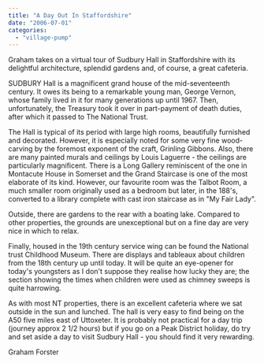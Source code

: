 ```yaml
---
title: "A Day Out In Staffordshire"
date: "2006-07-01"
categories: 
  - "village-pump"
---
```


Graham takes on a virtual tour of Sudbury Hall in Staffordshire with its delightful architecture, splendid gardens and, of course, a great cafeteria.

SUDBURY Hall is a magnificent grand house of the mid-seventeenth century. It owes its being to a remarkable young man, George Vernon, whose family lived in it for many generations up until 1967. Then, unfortunately, the Treasury took it over in part-payment of death duties, after which it passed to The National Trust.

The Hall is typical of its period with large high rooms, beautifully furnished and decorated. However, it is especially noted for some very fine wood-carving by the foremost exponent of the craft, Grinling Gibbons. Also, there are many painted murals and ceilings by Louis Laguerre - the ceilings are particularly magnificent. There is a Long Gallery reminiscent of the one in Montacute House in Somerset and the Grand Staircase is one of the most elaborate of its kind. However, our favourite room was the Talbot Room, a much smaller room originally used as a bedroom but later, in the 188's, converted to a library complete with cast iron staircase as in "My Fair Lady".

Outside, there are gardens to the rear with a boating lake. Compared to other properties, the grounds are unexceptional but on a fine day are very nice in which to relax.

Finally, housed in the 19th century service wing can be found the National trust Childhood Museum. There are displays and tableaux about children from the 18th century up until today. It will be quite an eye-opener for today's youngsters as I don't suppose they realise how lucky they are; the section showing the times when children were used as chimney sweeps is quite harrowing.

As with most NT properties, there is an excellent cafeteria where we sat outside in the sun and lunched. The hall is very easy to find being on the A50 five miles east of Uttoxeter. It is probably not practical for a day trip (journey approx 2 1/2 hours) but if you go on a Peak District holiday, do try and set aside a day to visit Sudbury Hall - you should find it very rewarding.

Graham Forster
